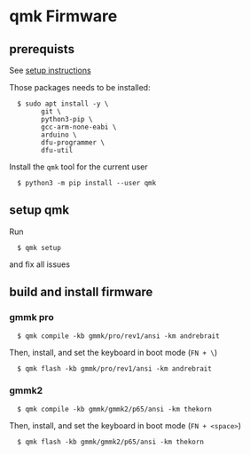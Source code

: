 # qmk Firmware

## prerequists

See [setup instructions](https://docs.qmk.fm/#/newbs_getting_started?id=setting-up-your-qmk-environment)

Those packages needs to be installed:

```
  $ sudo apt install -y \
        git \
        python3-pip \
        gcc-arm-none-eabi \
        arduino \
        dfu-programmer \
        dfu-util
```

Install the `qmk` tool for the current user

```
  $ python3 -m pip install --user qmk
```

## setup qmk

Run

```
  $ qmk setup
```

and fix all issues

## build and install firmware

### gmmk pro

```
  $ qmk compile -kb gmmk/pro/rev1/ansi -km andrebrait
``` 

Then, install, and set the keyboard in boot mode (`FN + \`)

```
  $ qmk flash -kb gmmk/pro/rev1/ansi -km andrebrait
```

### gmmk2

```
  $ qmk compile -kb gmmk/gmmk2/p65/ansi -km thekorn
``` 

Then, install, and set the keyboard in boot mode (`FN + <space>`)

```
  $ qmk flash -kb gmmk/gmmk2/p65/ansi -km thekorn
```